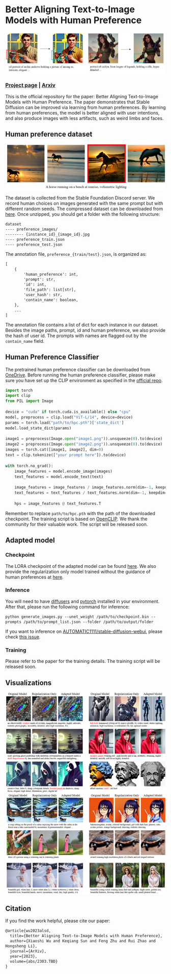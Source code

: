 # Better Aligning Text-to-Image Models with Human Preference

![teaser](assets/github_banner.png)

### [Project page](https://tgxs002.github.io/align_sd_web/) | [Arxiv](TBD)

This is the official repository for the paper: Better Aligning Text-to-Image Models with Human Preference. The paper demonstrates that Stable Diffusion can be improved via learning from human preferences. By learning from human preferences, the model is better aligned with user intentions, and also produce images with less artifacts, such as weird limbs and faces.

## Human preference dataset
![examples](assets/examples.png)

The dataset is collected from the Stable Foundation Discord server. We record human choices on images generated with the same prompt but with different random seeds.
The compressed dataset can be downloaded from [here](https://mycuhk-my.sharepoint.com/:u:/g/personal/1155172150_link_cuhk_edu_hk/ESCl7RD3cE9FsitV0P2F8DABC1zRJxbCMI-AXei2Nwx2vA?e=ILRanj).
Once unzipped, you should get a folder with the following structure:
```
dataset
---- preference_images/
-------- {instance_id}_{image_id}.jpg
---- preference_train.json
---- preference_test.json
```
The annotation file, `preference_{train/test}.json`, is organized as:
```
[
    {
        'human_preference': int,
        'prompt': str,
        'id': int,
        'file_path': list[str],
        'user_hash': str,
        'contain_name': boolean,
    },
    ...
]
```
The annotation file contains a list of dict for each instance in our dataset. Besides the image paths, prompt, id and human preference, we also provide the hash of user id. The prompts with names are flagged out by the `contain_name` field.

<!-- data format specification -->

## Human Preference Classifier
The pretrained human preference classifier can be downloaded from [OneDrive](https://mycuhk-my.sharepoint.com/:u:/g/personal/1155172150_link_cuhk_edu_hk/EWDmzdoqa1tEgFIGgR5E7gYBTaQktJcxoOYRoTHWzwzNcw?e=b7rgYW).
Before running the human preference classifier, please make sure you have set up the CLIP environment as specified in the [official repo](https://github.com/openai/CLIP).

```python
import torch
import clip
from PIL import Image

device = "cuda" if torch.cuda.is_available() else "cpu"
model, preprocess = clip.load("ViT-L/14", device=device)
params = torch.load("path/to/hpc.pth")['state_dict']
model.load_state_dict(params)

image1 = preprocess(Image.open("image1.png")).unsqueeze(0).to(device)
image2 = preprocess(Image.open("image2.png")).unsqueeze(0).to(device)
images = torch.cat([image1, image2], dim=0)
text = clip.tokenize(["your prompt here"]).to(device)

with torch.no_grad():
    image_features = model.encode_image(images)
    text_features = model.encode_text(text)

    image_features = image_features / image_features.norm(dim=-1, keepdim=True)
    text_features = text_features / text_features.norm(dim=-1, keepdim=True)

    hps = image_features @ text_features.T
```
Remember to replace `path/to/hpc.pth` with the path of the downloaded checkpoint.
The training script is based on [OpenCLIP](https://github.com/mlfoundations/open_clip). We thank the community for their valuable work.
The script will be released soon.

## Adapted model

### Checkpoint
The LORA checkpoint of the adapted model can be found [here](https://mycuhk-my.sharepoint.com/:u:/g/personal/1155172150_link_cuhk_edu_hk/ETbAtw6J9AdCq-afxHsZT6kBsnWa_mWXStzqyIyu1hxVuQ?e=MnX7tt). We also provide the regularization only model trained without the guidance of human preferences at [here](https://mycuhk-my.sharepoint.com/:u:/g/personal/1155172150_link_cuhk_edu_hk/ESgC8KMIBoZOuGLsBGzu164Bxzwucwp_Jc5xBvTwA9sagA?e=RW4aaV).

### Inference
You will need to have [diffusers](https://huggingface.co/docs/diffusers/index) and [pytorch](https://pytorch.org/) installed in your environment.
After that, please run the following command for inference:
```shell
python generate_images.py --unet_weight /path/to/checkpoint.bin --prompts /path/to/prompt_list.json --folder /path/to/output/folder
```
If you want to inference on [AUTOMATIC1111/stable-diffusion-webui](https://github.com/AUTOMATIC1111/stable-diffusion-webui), please check [this issue](https://github.com/tgxs002/align_sd/issues/1).

### Training
Please refer to the paper for the training details. The training script will be released soon.


## Visualizations
![vis1](assets/vis1.png)
![vis2](assets/vis2.png)

## Citation
If you find the work helpful, please cite our paper:
```
@article{wu2023alsd,
  title={Better Aligning Text-to-Image Models with Human Preference},
  author={Xiaoshi Wu and Keqiang Sun and Feng Zhu and Rui Zhao and Hongsheng Li},
  journal={ArXiv},
  year={2023},
  volume={abs/2303.TBD}
}
```